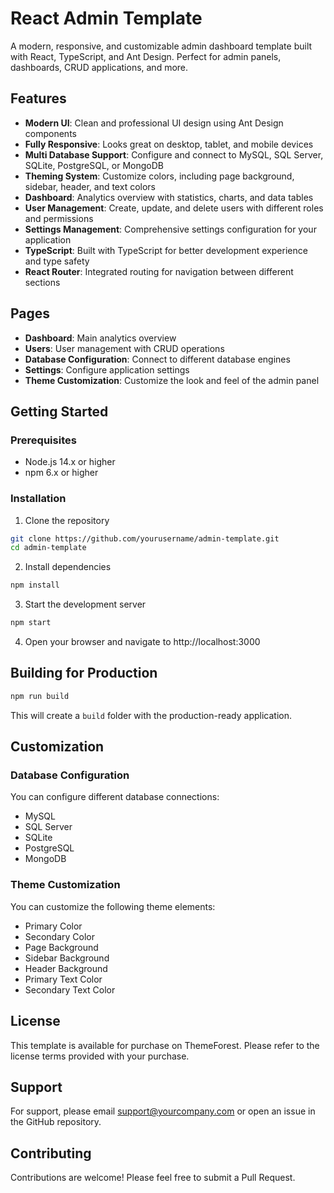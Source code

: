 # React Admin Template

A modern, responsive, and customizable admin dashboard template built with React, TypeScript, and Ant Design. Perfect for admin panels, dashboards, CRUD applications, and more.

## Features

- **Modern UI**: Clean and professional UI design using Ant Design components
- **Fully Responsive**: Looks great on desktop, tablet, and mobile devices
- **Multi Database Support**: Configure and connect to MySQL, SQL Server, SQLite, PostgreSQL, or MongoDB
- **Theming System**: Customize colors, including page background, sidebar, header, and text colors
- **Dashboard**: Analytics overview with statistics, charts, and data tables
- **User Management**: Create, update, and delete users with different roles and permissions
- **Settings Management**: Comprehensive settings configuration for your application
- **TypeScript**: Built with TypeScript for better development experience and type safety
- **React Router**: Integrated routing for navigation between different sections

## Pages

- **Dashboard**: Main analytics overview
- **Users**: User management with CRUD operations
- **Database Configuration**: Connect to different database engines
- **Settings**: Configure application settings
- **Theme Customization**: Customize the look and feel of the admin panel

## Getting Started

### Prerequisites

- Node.js 14.x or higher
- npm 6.x or higher

### Installation

1. Clone the repository
```bash
git clone https://github.com/yourusername/admin-template.git
cd admin-template
```

2. Install dependencies
```bash
npm install
```

3. Start the development server
```bash
npm start
```

4. Open your browser and navigate to http://localhost:3000

## Building for Production

```bash
npm run build
```

This will create a `build` folder with the production-ready application.

## Customization

### Database Configuration

You can configure different database connections:

- MySQL
- SQL Server
- SQLite
- PostgreSQL
- MongoDB

### Theme Customization

You can customize the following theme elements:

- Primary Color
- Secondary Color
- Page Background
- Sidebar Background
- Header Background
- Primary Text Color
- Secondary Text Color

## License

This template is available for purchase on ThemeForest. Please refer to the license terms provided with your purchase.

## Support

For support, please email support@yourcompany.com or open an issue in the GitHub repository.

## Contributing

Contributions are welcome! Please feel free to submit a Pull Request.
